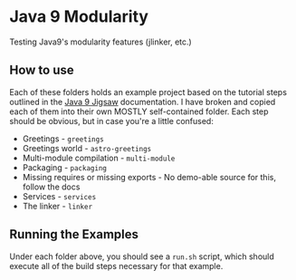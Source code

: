 # Java 9 Modularity

Testing Java9's modularity features (jlinker, etc.)

## How to use

Each of these folders holds an example project based on the tutorial steps outlined in the [Java 9 Jigsaw][1] documentation.  I have broken and
copied each of them into their own MOSTLY self-contained folder.  Each step
should be obvious, but in case you're a little confused:

* Greetings - `greetings`
* Greetings world - `astro-greetings`
* Multi-module compilation - `multi-module`
* Packaging - `packaging`
* Missing requires or missing exports - No demo-able source for this, follow the
    docs
* Services - `services`
* The linker - `linker`

## Running the Examples

Under each folder above, you should see a `run.sh` script, which should execute
all of the build steps necessary for that example.

[1]: http://openjdk.java.net/projects/jigsaw/quick-start
